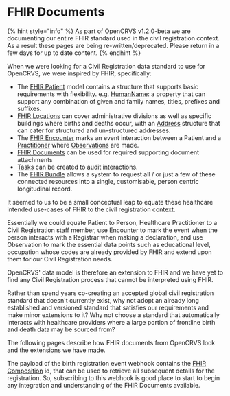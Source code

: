 # FHIR Documents

{% hint style="info" %}
As part of OpenCRVS v1.2.0-beta we are documenting our entire FHIR standard used in the civil registration context.  As a result these pages are being re-written/deprecated.  Please return in a few days for up to date content. &#x20;
{% endhint %}

When we were looking for a Civil Registration data standard to use for OpenCRVS, we were inspired by FHIR, specifically:&#x20;

* The [FHIR Patient](https://www.hl7.org/fhir/patient.html) model contains a structure that supports basic requirements with flexibility. e.g. [HumanName](https://www.hl7.org/fhir/datatypes.html#HumanName): a property that can support any combination of given and family names, titles, prefixes and suffixes.
* [FHIR Locations](https://hl7.org/fhir/location.html) can cover administrative divisions as well as specific buildings where births and deaths occur, with an [Address](https://hl7.org/fhir/datatypes.html#Address) structure that can cater for structured and un-structured addresses. &#x20;
* The [FHIR Encounter](https://www.hl7.org/fhir/encounter.html) marks an event interaction between a Patient and a [Practitioner](https://www.hl7.org/fhir/practitioner.html) where [Observations](https://www.hl7.org/fhir/observation.html) are made. &#x20;
* [FHIR Documents](https://build.fhir.org/documents.html) can be used for required supporting document attachments
* [Tasks](https://build.fhir.org/task.html) can be created to audit interactions. &#x20;
* The [FHIR Bundle](https://hl7.org/fhir/bundle.html) allows a system to request all / or just a few of these connected resources into a single, customisable, person centric longitudinal record.

It seemed to us to be a small conceptual leap to equate these healthcare intended use-cases of FHIR to the civil registration context. &#x20;

Essentially we could equate Patient to Person, Healthcare Practitioner to a Civil Registration staff member, use Encounter to mark the event when the person interacts with a Registrar when making a declaration, and use Observation to mark the essential data points such as educational level, occupation whose codes are already provided by FHIR and extend upon them for our Civil Registration needs.

OpenCRVS' data model is therefore an extension to FHIR and we have yet to find any Civil Registration process that cannot be interpreted using FHIR.&#x20;

Rather than spend years co-creating an accepted global civil registration standard that doesn't currently exist, why not adopt an already long established and versioned standard that satisfies our requirements and make minor extensions to it?  Why not choose a standard that automatically interacts with healthcare providers where a large portion of frontline birth and death data may be sourced from?

The following pages describe how FHIR documents from OpenCRVS look and the extensions we have made.

The payload of the birth registration event webhook contains the [FHIR Composition](https://www.hl7.org/fhir/composition.html) id, that can be used to retrieve all subsequent details for the registration. So, subscribing to this webhook is good place to start to begin any integration and understanding of the FHIR Documents available.&#x20;

###
